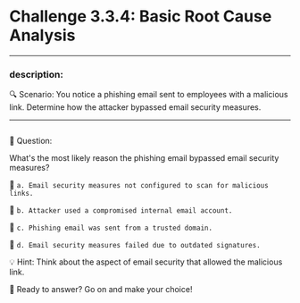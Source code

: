 # **Challenge 3.3.4: Basic Root Cause Analysis**

---

### **description:**

🔍 Scenario: You notice a phishing email sent to employees with a malicious link. Determine how the attacker bypassed email security measures.

---
```plaintext

```
🤔 Question:

What's the most likely reason the phishing email bypassed email security measures?

🔘 ```a. Email security measures not configured to scan for malicious links.```

🔘 ```b. Attacker used a compromised internal email account.```

🔘 ```c. Phishing email was sent from a trusted domain.```

🔘 ```d. Email security measures failed due to outdated signatures.```

💡 Hint: Think about the aspect of email security that allowed the malicious link.

🚀 Ready to answer? Go on and make your choice!